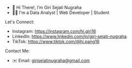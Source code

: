 - 👋 Hi There!, I’m Giri Sejati Nugraha
- 👨‍🦰 I'm a Data Analyst | Web Developer | Student

Let's Connect:
- Instagram: https://instagram.com/hi.giri16
- LinkedIn: https://www.linkedin.com/in/giri-sejati-nugraha
- TikTok: https://www.tiktok.com/@hi.pang16
  
Contact Me:
- ✉️ Email: girisejatinugraha@gmail.com


<!---
girisejatinugraha/girisejatinugraha is a ✨ special ✨ repository because its `README.md` (this file) appears on your GitHub profile.
You can click the Preview link to take a look at your changes.
--->
